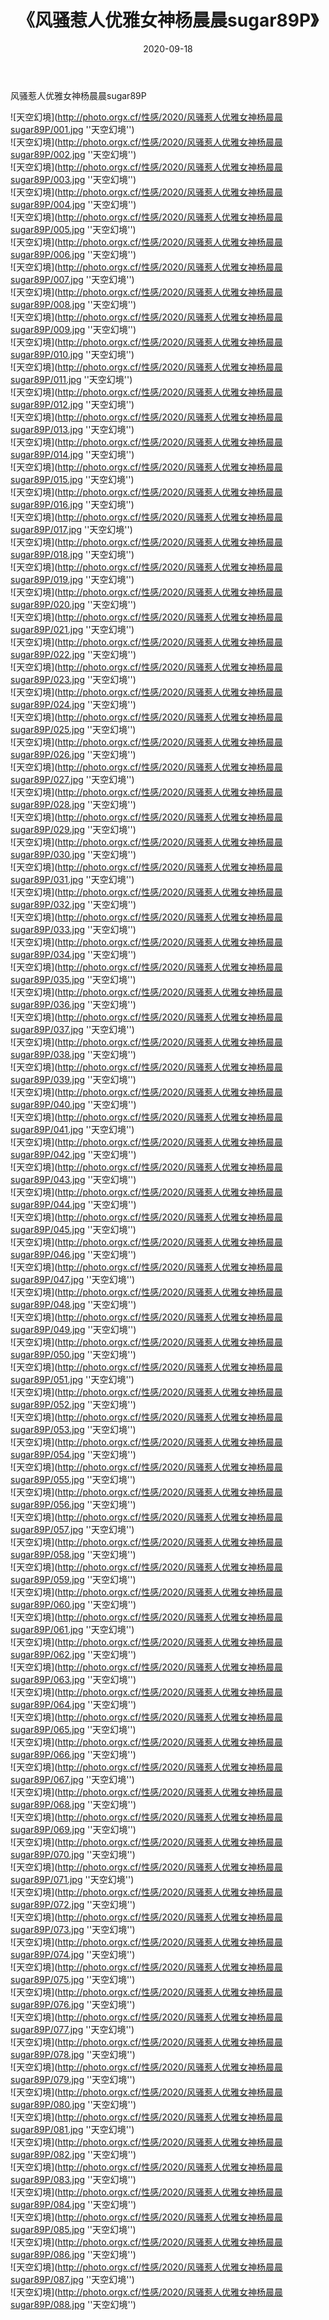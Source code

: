 ﻿---
layout: post
title: 《风骚惹人优雅女神杨晨晨sugar89P》
date: 2020-09-18
img: http://photo.orgx.cf/性感/2020/风骚惹人优雅女神杨晨晨sugar89P/000.jpg
tags: [美女,性感,泳衣]
---

风骚惹人优雅女神杨晨晨sugar89P



![天空幻境](http://photo.orgx.cf/性感/2020/风骚惹人优雅女神杨晨晨sugar89P/001.jpg ''天空幻境'')<br>
![天空幻境](http://photo.orgx.cf/性感/2020/风骚惹人优雅女神杨晨晨sugar89P/002.jpg ''天空幻境'')<br>
![天空幻境](http://photo.orgx.cf/性感/2020/风骚惹人优雅女神杨晨晨sugar89P/003.jpg ''天空幻境'')<br>
![天空幻境](http://photo.orgx.cf/性感/2020/风骚惹人优雅女神杨晨晨sugar89P/004.jpg ''天空幻境'')<br>
![天空幻境](http://photo.orgx.cf/性感/2020/风骚惹人优雅女神杨晨晨sugar89P/005.jpg ''天空幻境'')<br>
![天空幻境](http://photo.orgx.cf/性感/2020/风骚惹人优雅女神杨晨晨sugar89P/006.jpg ''天空幻境'')<br>
![天空幻境](http://photo.orgx.cf/性感/2020/风骚惹人优雅女神杨晨晨sugar89P/007.jpg ''天空幻境'')<br>
![天空幻境](http://photo.orgx.cf/性感/2020/风骚惹人优雅女神杨晨晨sugar89P/008.jpg ''天空幻境'')<br>
![天空幻境](http://photo.orgx.cf/性感/2020/风骚惹人优雅女神杨晨晨sugar89P/009.jpg ''天空幻境'')<br>
![天空幻境](http://photo.orgx.cf/性感/2020/风骚惹人优雅女神杨晨晨sugar89P/010.jpg ''天空幻境'')<br>
![天空幻境](http://photo.orgx.cf/性感/2020/风骚惹人优雅女神杨晨晨sugar89P/011.jpg ''天空幻境'')<br>
![天空幻境](http://photo.orgx.cf/性感/2020/风骚惹人优雅女神杨晨晨sugar89P/012.jpg ''天空幻境'')<br>
![天空幻境](http://photo.orgx.cf/性感/2020/风骚惹人优雅女神杨晨晨sugar89P/013.jpg ''天空幻境'')<br>
![天空幻境](http://photo.orgx.cf/性感/2020/风骚惹人优雅女神杨晨晨sugar89P/014.jpg ''天空幻境'')<br>
![天空幻境](http://photo.orgx.cf/性感/2020/风骚惹人优雅女神杨晨晨sugar89P/015.jpg ''天空幻境'')<br>
![天空幻境](http://photo.orgx.cf/性感/2020/风骚惹人优雅女神杨晨晨sugar89P/016.jpg ''天空幻境'')<br>
![天空幻境](http://photo.orgx.cf/性感/2020/风骚惹人优雅女神杨晨晨sugar89P/017.jpg ''天空幻境'')<br>
![天空幻境](http://photo.orgx.cf/性感/2020/风骚惹人优雅女神杨晨晨sugar89P/018.jpg ''天空幻境'')<br>
![天空幻境](http://photo.orgx.cf/性感/2020/风骚惹人优雅女神杨晨晨sugar89P/019.jpg ''天空幻境'')<br>
![天空幻境](http://photo.orgx.cf/性感/2020/风骚惹人优雅女神杨晨晨sugar89P/020.jpg ''天空幻境'')<br>
![天空幻境](http://photo.orgx.cf/性感/2020/风骚惹人优雅女神杨晨晨sugar89P/021.jpg ''天空幻境'')<br>
![天空幻境](http://photo.orgx.cf/性感/2020/风骚惹人优雅女神杨晨晨sugar89P/022.jpg ''天空幻境'')<br>
![天空幻境](http://photo.orgx.cf/性感/2020/风骚惹人优雅女神杨晨晨sugar89P/023.jpg ''天空幻境'')<br>
![天空幻境](http://photo.orgx.cf/性感/2020/风骚惹人优雅女神杨晨晨sugar89P/024.jpg ''天空幻境'')<br>
![天空幻境](http://photo.orgx.cf/性感/2020/风骚惹人优雅女神杨晨晨sugar89P/025.jpg ''天空幻境'')<br>
![天空幻境](http://photo.orgx.cf/性感/2020/风骚惹人优雅女神杨晨晨sugar89P/026.jpg ''天空幻境'')<br>
![天空幻境](http://photo.orgx.cf/性感/2020/风骚惹人优雅女神杨晨晨sugar89P/027.jpg ''天空幻境'')<br>
![天空幻境](http://photo.orgx.cf/性感/2020/风骚惹人优雅女神杨晨晨sugar89P/028.jpg ''天空幻境'')<br>
![天空幻境](http://photo.orgx.cf/性感/2020/风骚惹人优雅女神杨晨晨sugar89P/029.jpg ''天空幻境'')<br>
![天空幻境](http://photo.orgx.cf/性感/2020/风骚惹人优雅女神杨晨晨sugar89P/030.jpg ''天空幻境'')<br>
![天空幻境](http://photo.orgx.cf/性感/2020/风骚惹人优雅女神杨晨晨sugar89P/031.jpg ''天空幻境'')<br>
![天空幻境](http://photo.orgx.cf/性感/2020/风骚惹人优雅女神杨晨晨sugar89P/032.jpg ''天空幻境'')<br>
![天空幻境](http://photo.orgx.cf/性感/2020/风骚惹人优雅女神杨晨晨sugar89P/033.jpg ''天空幻境'')<br>
![天空幻境](http://photo.orgx.cf/性感/2020/风骚惹人优雅女神杨晨晨sugar89P/034.jpg ''天空幻境'')<br>
![天空幻境](http://photo.orgx.cf/性感/2020/风骚惹人优雅女神杨晨晨sugar89P/035.jpg ''天空幻境'')<br>
![天空幻境](http://photo.orgx.cf/性感/2020/风骚惹人优雅女神杨晨晨sugar89P/036.jpg ''天空幻境'')<br>
![天空幻境](http://photo.orgx.cf/性感/2020/风骚惹人优雅女神杨晨晨sugar89P/037.jpg ''天空幻境'')<br>
![天空幻境](http://photo.orgx.cf/性感/2020/风骚惹人优雅女神杨晨晨sugar89P/038.jpg ''天空幻境'')<br>
![天空幻境](http://photo.orgx.cf/性感/2020/风骚惹人优雅女神杨晨晨sugar89P/039.jpg ''天空幻境'')<br>
![天空幻境](http://photo.orgx.cf/性感/2020/风骚惹人优雅女神杨晨晨sugar89P/040.jpg ''天空幻境'')<br>
![天空幻境](http://photo.orgx.cf/性感/2020/风骚惹人优雅女神杨晨晨sugar89P/041.jpg ''天空幻境'')<br>
![天空幻境](http://photo.orgx.cf/性感/2020/风骚惹人优雅女神杨晨晨sugar89P/042.jpg ''天空幻境'')<br>
![天空幻境](http://photo.orgx.cf/性感/2020/风骚惹人优雅女神杨晨晨sugar89P/043.jpg ''天空幻境'')<br>
![天空幻境](http://photo.orgx.cf/性感/2020/风骚惹人优雅女神杨晨晨sugar89P/044.jpg ''天空幻境'')<br>
![天空幻境](http://photo.orgx.cf/性感/2020/风骚惹人优雅女神杨晨晨sugar89P/045.jpg ''天空幻境'')<br>
![天空幻境](http://photo.orgx.cf/性感/2020/风骚惹人优雅女神杨晨晨sugar89P/046.jpg ''天空幻境'')<br>
![天空幻境](http://photo.orgx.cf/性感/2020/风骚惹人优雅女神杨晨晨sugar89P/047.jpg ''天空幻境'')<br>
![天空幻境](http://photo.orgx.cf/性感/2020/风骚惹人优雅女神杨晨晨sugar89P/048.jpg ''天空幻境'')<br>
![天空幻境](http://photo.orgx.cf/性感/2020/风骚惹人优雅女神杨晨晨sugar89P/049.jpg ''天空幻境'')<br>
![天空幻境](http://photo.orgx.cf/性感/2020/风骚惹人优雅女神杨晨晨sugar89P/050.jpg ''天空幻境'')<br>
![天空幻境](http://photo.orgx.cf/性感/2020/风骚惹人优雅女神杨晨晨sugar89P/051.jpg ''天空幻境'')<br>
![天空幻境](http://photo.orgx.cf/性感/2020/风骚惹人优雅女神杨晨晨sugar89P/052.jpg ''天空幻境'')<br>
![天空幻境](http://photo.orgx.cf/性感/2020/风骚惹人优雅女神杨晨晨sugar89P/053.jpg ''天空幻境'')<br>
![天空幻境](http://photo.orgx.cf/性感/2020/风骚惹人优雅女神杨晨晨sugar89P/054.jpg ''天空幻境'')<br>
![天空幻境](http://photo.orgx.cf/性感/2020/风骚惹人优雅女神杨晨晨sugar89P/055.jpg ''天空幻境'')<br>
![天空幻境](http://photo.orgx.cf/性感/2020/风骚惹人优雅女神杨晨晨sugar89P/056.jpg ''天空幻境'')<br>
![天空幻境](http://photo.orgx.cf/性感/2020/风骚惹人优雅女神杨晨晨sugar89P/057.jpg ''天空幻境'')<br>
![天空幻境](http://photo.orgx.cf/性感/2020/风骚惹人优雅女神杨晨晨sugar89P/058.jpg ''天空幻境'')<br>
![天空幻境](http://photo.orgx.cf/性感/2020/风骚惹人优雅女神杨晨晨sugar89P/059.jpg ''天空幻境'')<br>
![天空幻境](http://photo.orgx.cf/性感/2020/风骚惹人优雅女神杨晨晨sugar89P/060.jpg ''天空幻境'')<br>
![天空幻境](http://photo.orgx.cf/性感/2020/风骚惹人优雅女神杨晨晨sugar89P/061.jpg ''天空幻境'')<br>
![天空幻境](http://photo.orgx.cf/性感/2020/风骚惹人优雅女神杨晨晨sugar89P/062.jpg ''天空幻境'')<br>
![天空幻境](http://photo.orgx.cf/性感/2020/风骚惹人优雅女神杨晨晨sugar89P/063.jpg ''天空幻境'')<br>
![天空幻境](http://photo.orgx.cf/性感/2020/风骚惹人优雅女神杨晨晨sugar89P/064.jpg ''天空幻境'')<br>
![天空幻境](http://photo.orgx.cf/性感/2020/风骚惹人优雅女神杨晨晨sugar89P/065.jpg ''天空幻境'')<br>
![天空幻境](http://photo.orgx.cf/性感/2020/风骚惹人优雅女神杨晨晨sugar89P/066.jpg ''天空幻境'')<br>
![天空幻境](http://photo.orgx.cf/性感/2020/风骚惹人优雅女神杨晨晨sugar89P/067.jpg ''天空幻境'')<br>
![天空幻境](http://photo.orgx.cf/性感/2020/风骚惹人优雅女神杨晨晨sugar89P/068.jpg ''天空幻境'')<br>
![天空幻境](http://photo.orgx.cf/性感/2020/风骚惹人优雅女神杨晨晨sugar89P/069.jpg ''天空幻境'')<br>
![天空幻境](http://photo.orgx.cf/性感/2020/风骚惹人优雅女神杨晨晨sugar89P/070.jpg ''天空幻境'')<br>
![天空幻境](http://photo.orgx.cf/性感/2020/风骚惹人优雅女神杨晨晨sugar89P/071.jpg ''天空幻境'')<br>
![天空幻境](http://photo.orgx.cf/性感/2020/风骚惹人优雅女神杨晨晨sugar89P/072.jpg ''天空幻境'')<br>
![天空幻境](http://photo.orgx.cf/性感/2020/风骚惹人优雅女神杨晨晨sugar89P/073.jpg ''天空幻境'')<br>
![天空幻境](http://photo.orgx.cf/性感/2020/风骚惹人优雅女神杨晨晨sugar89P/074.jpg ''天空幻境'')<br>
![天空幻境](http://photo.orgx.cf/性感/2020/风骚惹人优雅女神杨晨晨sugar89P/075.jpg ''天空幻境'')<br>
![天空幻境](http://photo.orgx.cf/性感/2020/风骚惹人优雅女神杨晨晨sugar89P/076.jpg ''天空幻境'')<br>
![天空幻境](http://photo.orgx.cf/性感/2020/风骚惹人优雅女神杨晨晨sugar89P/077.jpg ''天空幻境'')<br>
![天空幻境](http://photo.orgx.cf/性感/2020/风骚惹人优雅女神杨晨晨sugar89P/078.jpg ''天空幻境'')<br>
![天空幻境](http://photo.orgx.cf/性感/2020/风骚惹人优雅女神杨晨晨sugar89P/079.jpg ''天空幻境'')<br>
![天空幻境](http://photo.orgx.cf/性感/2020/风骚惹人优雅女神杨晨晨sugar89P/080.jpg ''天空幻境'')<br>
![天空幻境](http://photo.orgx.cf/性感/2020/风骚惹人优雅女神杨晨晨sugar89P/081.jpg ''天空幻境'')<br>
![天空幻境](http://photo.orgx.cf/性感/2020/风骚惹人优雅女神杨晨晨sugar89P/082.jpg ''天空幻境'')<br>
![天空幻境](http://photo.orgx.cf/性感/2020/风骚惹人优雅女神杨晨晨sugar89P/083.jpg ''天空幻境'')<br>
![天空幻境](http://photo.orgx.cf/性感/2020/风骚惹人优雅女神杨晨晨sugar89P/084.jpg ''天空幻境'')<br>
![天空幻境](http://photo.orgx.cf/性感/2020/风骚惹人优雅女神杨晨晨sugar89P/085.jpg ''天空幻境'')<br>
![天空幻境](http://photo.orgx.cf/性感/2020/风骚惹人优雅女神杨晨晨sugar89P/086.jpg ''天空幻境'')<br>
![天空幻境](http://photo.orgx.cf/性感/2020/风骚惹人优雅女神杨晨晨sugar89P/087.jpg ''天空幻境'')<br>
![天空幻境](http://photo.orgx.cf/性感/2020/风骚惹人优雅女神杨晨晨sugar89P/088.jpg ''天空幻境'')<br>